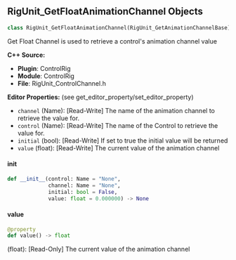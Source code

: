 ## RigUnit_GetFloatAnimationChannel Objects

```python
class RigUnit_GetFloatAnimationChannel(RigUnit_GetAnimationChannelBase)
```

Get Float Channel is used to retrieve a control's animation channel value

**C++ Source:**

- **Plugin**: ControlRig
- **Module**: ControlRig
- **File**: RigUnit_ControlChannel.h

**Editor Properties:** (see get_editor_property/set_editor_property)

- ``channel`` (Name):  [Read-Write] The name of the animation channel to retrieve the value for.
- ``control`` (Name):  [Read-Write] The name of the Control to retrieve the value for.
- ``initial`` (bool):  [Read-Write] If set to true the initial value will be returned
- ``value`` (float):  [Read-Write] The current value of the animation channel

<a id="unreal.RigUnit_GetFloatAnimationChannel.__init__"></a>

#### __init__

```python
def __init__(control: Name = "None",
             channel: Name = "None",
             initial: bool = False,
             value: float = 0.000000) -> None
```

<a id="unreal.RigUnit_GetFloatAnimationChannel.value"></a>

#### value

```python
@property
def value() -> float
```

(float):  [Read-Only] The current value of the animation channel

<a id="unreal.RigUnit_GetIntAnimationChannel"></a>